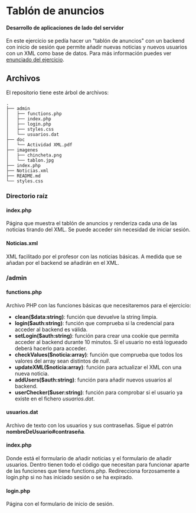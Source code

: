 # Tablón de anuncios
#### Desarrollo de aplicaciones de lado del servidor

En este ejercicio se pedía hacer un "tablón de anuncios" con un backend con inicio de sesión que permite añadir nuevas noticias y nuevos usuarios con un XML como base de datos. Para más información puedes ver [enunciado del ejercicio](doc/ActividadXML.pdf).


## Archivos
El repositorio tiene este árbol de archivos:
```
.
├── admin
│   ├── functions.php
│   ├── index.php
│   ├── login.php
│   ├── styles.css
│   └── usuarios.dat
├── doc
│   └── Actividad XML.pdf
├── imagenes
│   ├── chincheta.png
│   └── tablon.jpg
├── index.php
├── Noticias.xml
├── README.md
└── styles.css
```

### Directorio raíz
#### index.php
Página que muestra el tablón de anuncios y renderiza cada una de las noticias tirando del XML. Se puede acceder sin necesidad de iniciar sesión.

#### Noticias.xml
XML facilitado por el profesor con las noticias básicas. A medida que se añadan por el backend se añadirán en el XML.

### /admin
#### functions.php
Archivo PHP con las funciones básicas que necesitaremos para el ejercicio:

  - **clean($data:string)**: función que devuelve la string limpia.
  - **login($auth:string)**: función que comprueba si la credencial para acceder al backend es válida.
  - **setLogin($auth:string)**: función para crear una cookie que permita acceder al backend durante 10 minutos. Si el usuario no está logueado deberá hacerlo para acceder.
  - **checkValues($noticia:array)**: función que comprueba que todos los valores del array sean distintos de *null*.
  - **updateXML($noticia:array)**: función para actualizar el XML con una nueva noticia.
  - **addUsers($auth:string)**: función para añadir nuevos usuarios al backend.
  - **userChecker($user:string)**: función para comprobar si el usuario ya existe en el fichero *usuarios.dat*.


#### usuarios.dat
Archivo de texto con los usuarios y sus contraseñas. Sigue el patrón **nombreDeUsuario#contraseña**.

#### index.php
Donde está el formulario de añadir noticias y el formulario de añadir usuarios. Dentro tienen todo el código que necesitan para funcionar aparte de las funciones que tiene functions.php. Redirecciona forzosamente a login.php si no has iniciado sesión o se ha expirado.

#### login.php
Página con el formulario de inicio de sesión.
